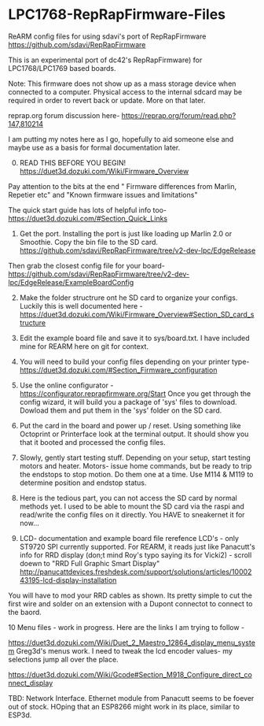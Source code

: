 # LPC1768-RepRapFirmware-Files
ReARM config files for using sdavi's port of RepRapFirmware
https://github.com/sdavi/RepRapFirmware

This is an experimental port of dc42's RepRapFirmware) for LPC1768/LPC1769 based boards.

Note: This firmware does not show up as a mass storage device when connected to a computer. Physical access to the internal sdcard may be required in order to revert back or update. More on that later. 

reprap.org forum discussion here- 
https://reprap.org/forum/read.php?147,810214

I am putting my notes here as I go, hopefully to aid someone else and maybe use as a basis for formal documentation later. 

0. READ THIS BEFORE YOU BEGIN! 
  https://duet3d.dozuki.com/Wiki/Firmware_Overview
  
  Pay attention to the bits at the end " Firmware differences from Marlin, Repetier etc" and "Known firmware issues and limitations"
  
  The quick start guide has lots of helpful info too- https://duet3d.dozuki.com/#Section_Quick_Links

1. Get the port. 
  Installing the port is just like loading up Marlin 2.0 or Smoothie. Copy the bin file to the SD card. 
  https://github.com/sdavi/RepRapFirmware/tree/v2-dev-lpc/EdgeRelease
  
  Then grab the closest config file for your board-
  https://github.com/sdavi/RepRapFirmware/tree/v2-dev-lpc/EdgeRelease/ExampleBoardConfig
  
2. Make the folder structrure ont he SD card to organize your configs. Luckily this is well documented here -
  https://duet3d.dozuki.com/Wiki/Firmware_Overview#Section_SD_card_structure
  
3. Edit the example board file and save it to sys/board.txt. I have included mine for REARM here on git for context. 

4. You will need to build your config files depending on your printer type- https://duet3d.dozuki.com/#Section_Firmware_configuration 

5. Use the online configurator - https://configurator.reprapfirmware.org/Start
  Once you get through the config wizard, it will build you a package of 'sys' files to download. Dowload them and put them in the 'sys' folder on the SD card.  

6. Put the card in the board and power up / reset. 
Using something like Octoprint or Printerface look at the terminal output. It should show you that it booted and processed the config files. 

7. Slowly, gently start testing stuff. Depending on your setup, start testing motors and heater. Motors- issue home commands, but be ready to trip the endstops to stop motion. Do them one at a time. Use M114 & M119 to determine position and endstop status. 

8. Here is the tedious part, you can not access the SD card by normal methods yet. I used to be able to mount the SD card via the raspi and read/write the config files on it directly. 
You HAVE to sneakernet it for now... 

9. LCD- documentation and example board file rerefence LCD's - only ST9720 SPI currently supported. 
For REARM, it reads just like Panacutt's info for RRD display (don;t mind Roy's typo saying its for Vicki2) -
scroll doewn to "RRD Full Graphic Smart Display"
http://panucattdevices.freshdesk.com/support/solutions/articles/1000243195-lcd-display-installation

You will have to mod your RRD cables as shown. Its pretty simple to cut the first wire and solder on an extension with a Dupont connectot to connect to the baord. 

10 Menu files - work in progress. Here are the links I am trying to follow - 

https://duet3d.dozuki.com/Wiki/Duet_2_Maestro_12864_display_menu_system
Greg3d's menus work. I need to tweak the lcd encoder values- my selections jump all over the place. 

https://duet3d.dozuki.com/Wiki/Gcode#Section_M918_Configure_direct_connect_display

TBD: 
Network Interface. Ethernet module from Panacutt seems to be foever out of stock. HOping that an ESP8266 might work in its place, similar to ESP3d. 
